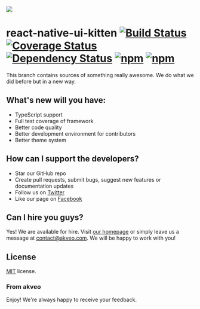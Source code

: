 <img src="https://cdn.rawgit.com/akveo/react-native-ui-kitten/085afb52/docs/assets/banner.png"/>

# react-native-ui-kitten [![Build Status][badge-travis]][link-travis] [![Coverage Status][badge-coveralls]][link-coveralls] [![Dependency Status][badge-david]][link-david] [![npm][badge-downloads]][link-downloads] [![npm][badge-license]]()

This branch contains sources of something really awesome.
We do what we did before but in a new way.

## What's new will you have:
- TypeScript support
- Full test coverage of framework
- Better code quality
- Better development environment for contributors
- Better theme system

## How can I support the developers?
- Star our GitHub repo
- Create pull requests, submit bugs, suggest new features or documentation updates
- Follow us on [Twitter](https://twitter.com/akveo_inc)
- Like our page on [Facebook](https://www.facebook.com/akveo/)

## Can I hire you guys?
Yes! We are available for hire. Visit [our homepage](http://akveo.com/) or simply leave us a message at contact@akveo.com. We will be happy to work with you!

License
-------------
<a href=/LICENSE.txt target="_blank">MIT</a> license.

### From akveo

Enjoy!
We're always happy to receive your feedback.

[badge-travis]: https://travis-ci.com/akveo/react-native-ui-kitten.svg?branch=next
[badge-coveralls]: https://coveralls.io/repos/github/artyorsh/react-native-ui-kitten/badge.svg?branch=next
[badge-david]: https://david-dm.org/akveo/react-native-ui-kitten/status.svg
[badge-downloads]: https://img.shields.io/npm/dt/react-native-ui-kitten.svg
[badge-license]: https://img.shields.io/npm/l/react-native-ui-kitten.svg

[link-travis]: https://travis-ci.com/akveo/react-native-ui-kitten
[link-coveralls]: https://coveralls.io/github/artyorsh/react-native-ui-kitten?branch=next
[link-david]: https://david-dm.org/akveo/react-native-ui-kitten
[link-downloads]: https://www.npmjs.com/package/react-native-ui-kitten
